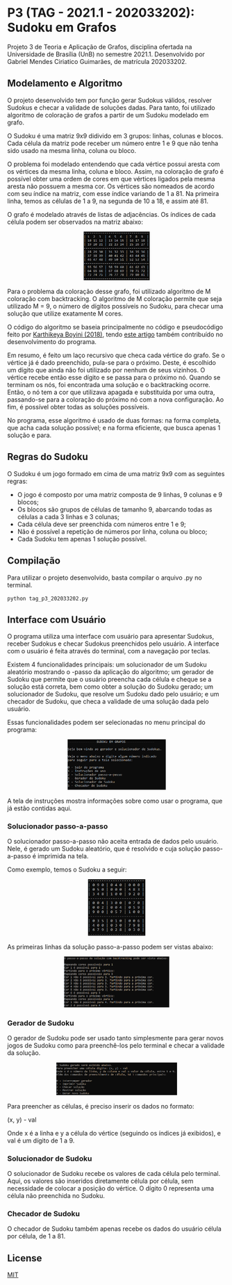 # P3 (TAG - 2021.1 - 202033202): Sudoku em Grafos
Projeto 3 de Teoria e Aplicação de Grafos, disciplina ofertada na Universidade de Brasília (UnB) no semestre 2021.1.
Desenvolvido por Gabriel Mendes Ciriatico Guimarães, de matrícula 202033202.

## Modelamento e Algoritmo

O projeto desenvolvido tem por função gerar Sudokus válidos, resolver Sudokus e checar a validade de soluções dadas. Para tanto, foi utilizado algoritmo de coloração de grafos a partir de um Sudoku modelado em grafo.

O Sudoku é uma matriz 9x9 didivido em 3 grupos: linhas, colunas e blocos. Cada célula da matriz pode receber um número entre 1 e 9 que não tenha sido usado na mesma linha, coluna ou bloco.

O problema foi modelado entendendo que cada vértice possui aresta com os vértices da mesma linha, coluna e bloco. Assim, na coloração de grafo é possível obter uma ordem de cores em que vértices ligados pela mesma aresta não possuem a mesma cor. Os vértices são nomeados de acordo com seu índice na matriz, com esse índice variando de 1 a 81. Na primeira linha, temos as células de 1 a 9, na segunda de 10 a 18, e assim até 81.

O grafo é modelado através de listas de adjacências. Os índices de cada célula podem ser observados na matriz abaixo:

<p align="center"><img src="media/tela2_instrucoes_matriz.PNG" alt="pseudocode_algorithm" style="width:30%;"/></p>

Para o problema da coloração desse grafo, foi utilizado algoritmo de M coloração com backtracking. O algoritmo de M coloração permite que seja utilizado M = 9, o número de dígitos possíveis no Sudoku, para checar uma solução que utilize exatamente M cores.

O código do algoritmo se baseia principalmente no código e pseudocódigo feito por <a href="https://www.tutorialspoint.com/M-Coloring-Problem" target="_blank">Karthikeya Boyini (2018)</a>, tendo <a href="https://www.geeksforgeeks.org/m-coloring-problem-backtracking-5/" target="_blank">este artigo</a> também contribuído no desenvolvimento do programa.

Em resumo, é feito um laço recursivo que checa cada vértice do grafo. Se o vértice já é dado preenchido, pula-se para o próximo. Deste, é escolhido um dígito que ainda não foi utilizado por nenhum de seus vizinhos. O vértice recebe então esse dígito e se passa para o próximo nó. Quando se terminam os nós, foi encontrada uma solução e o backtracking ocorre. Então, o nó tem a cor que utilizava apagada e substituída por uma outra, passando-se para a coloração do próximo nó com a nova configuração. Ao fim, é possível obter todas as soluções possíveis.

No programa, esse algoritmo é usado de duas formas: na forma completa, que acha cada solução possível; e na forma eficiente, que busca apenas 1 solução e para.

## Regras do Sudoku

O Sudoku é um jogo formado em cima de uma matriz 9x9 com as seguintes regras:

 <ul>
  <li>O jogo é composto por uma matriz composta de 9 linhas, 9 colunas e 9 blocos;</li>
  <li>Os blocos são grupos de células de tamanho 9, abarcando todas as células a cada 3 linhas e 3 colunas;</li>
  <li>Cada célula deve ser preenchida com números entre 1 e 9;</li>
  <li>Não é possível a repetição de números por linha, coluna ou bloco;</li>
  <li>Cada Sudoku tem apenas 1 solução possível.</li>
</ul> 

## Compilação
Para utilizar o projeto desenvolvido, basta compilar o arquivo .py no terminal.

```console
python tag_p3_202033202.py
```

## Interface com Usuário

O programa utiliza uma interface com usuário para apresentar Sudokus, receber Sudokus e checar Sudokus preenchidos pelo usuário. A interface com o usuário é feita através do terminal, com a navegação por teclas.

Existem 4 funcionalidades principais: um solucionador de um Sudoku aleatório mostrando o 
-passo da aplicação do algoritmo; um gerador de Sudoku que permite que o usuário preencha cada célula e cheque se a solução está correta, bem como obter a solução do Sudoku gerado; um solucionador de Sudoku, que resolve um Sudoku dado pelo usuário; e um checador de Sudoku, que checa a validade de uma solução dada pelo usuário.

Essas funcionalidades podem ser selecionadas no menu principal do programa:

<p align="center"><img src="media/tela1_principal.PNG" alt="pseudocode_algorithm" style="width:45%;"/></p>

A tela de instruções mostra informações sobre como usar o programa, que já estão contidas aqui.

### Solucionador passo-a-passo

O solucionador passo-a-passo não aceita entrada de dados pelo usuário. Nele, é gerado um Sudoku aleatório, que é resolvido e cuja solução passo-a-passo é imprimida na tela.

Como exemplo, temos o Sudoku a seguir:
 
<p align="center"><img src="media/tela3_backtracking_sudoku.PNG" alt="pseudocode_algorithm" style="width:26%;"/></p>
 
As primeiras linhas da solução passo-a-passo podem ser vistas abaixo:

<p align="center"><img src="media/tela3_backtracking_passos.PNG" alt="pseudocode_algorithm" style="width:48%;"/></p>

### Gerador de Sudoku

O gerador de Sudoku pode ser usado tanto simplesmente para gerar novos jogos de Sudoku como para preenchê-los pelo terminal e checar a validade da solução.

<p align="center"><img src="media/tela4_gerador_sudoku.PNG" alt="pseudocode_algorithm" style="width:55%;"/></p>

Para preencher as células, é preciso inserir os dados no formato:

(x, y) - val

Onde x é a linha e y a célula do vértice (seguindo os índices já exibidos), e val é um dígito de 1 a 9.

### Solucionador de Sudoku

O solucionador de Sudoku recebe os valores de cada célula pelo terminal. Aqui, os valores são inseridos diretamente célula por célula, sem necessidade de colocar a posição do vértice. O dígito 0 representa uma célula não preenchida no Sudoku.

### Checador de Sudoku

O checador de Sudoku também apenas recebe os dados do usuário célula por célula, de 1 a 81.

## License
[MIT](https://choosealicense.com/licenses/mit/)
